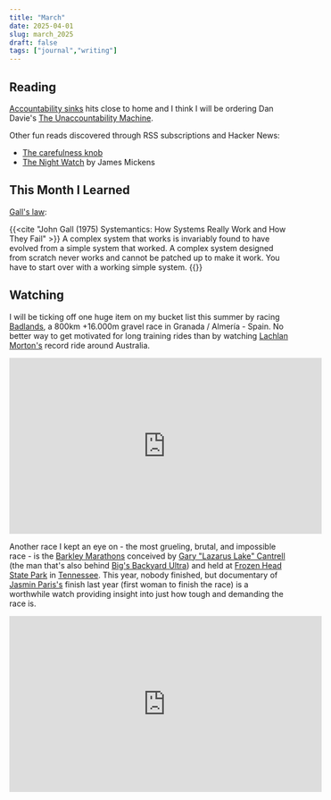 ```yaml
---
title: "March"
date: 2025-04-01
slug: march_2025
draft: false
tags: ["journal","writing"]
---
```


## Reading

[Accountability sinks](https://aworkinglibrary.com/writing/accountability-sinks) hits close to home and I think I will be ordering Dan Davie's [The Unaccountability Machine](https://en.wikipedia.org/wiki/The_Unaccountability_Machine).

Other fun reads discovered through RSS subscriptions and Hacker News:

- [The carefulness knob](https://surfingcomplexity.blog/2024/10/29/the-carefulness-knob/)
- [The Night Watch](https://www.usenix.org/system/files/1311_05-08_mickens.pdf) by James Mickens

## This Month I Learned

[Gall's law](https://en.wikipedia.org/wiki/John_Gall_(author)#Gall's_law):

{{<cite "John Gall (1975) Systemantics: How Systems Really Work and How They Fail" >}}
A complex system that works is invariably found to have evolved from a simple system that worked. A complex system designed from scratch never works and cannot be patched up to make it work. You have to start over with a working simple system.
{{</cite>}}

## Watching

I will be ticking off one huge item on my bucket list this summer by racing [Badlands](https://badlands.cc/), a 800km +16.000m gravel race in Granada / Almería - Spain. No better way to get motivated for long training rides than by watching [Lachlan Morton's](https://en.wikipedia.org/wiki/Lachlan_Morton) record ride around Australia.

<iframe width="560" height="315" src="https://www.youtube.com/embed/XW1F79sfftA?si=H6vfga5NbjbYtX7J" title="YouTube video player" frameborder="0" allow="accelerometer; autoplay; clipboard-write; encrypted-media; gyroscope; picture-in-picture; web-share" referrerpolicy="strict-origin-when-cross-origin" allowfullscreen></iframe>

Another race I kept an eye on - the most grueling, brutal, and impossible race - is the [Barkley Marathons](https://en.wikipedia.org/wiki/Barkley_Marathons) conceived by [Gary "Lazarus Lake" Cantrell](https://en.wikipedia.org/wiki/Lazarus_Lake) (the man that's also behind [Big's Backyard Ultra](https://en.wikipedia.org/wiki/Big%27s_Backyard_Ultra)) and held at [Frozen Head State Park](https://en.wikipedia.org/wiki/Frozen_Head_State_Park) in [Tennessee](https://en.wikipedia.org/wiki/Morgan_County,_Tennessee). This year, nobody finished, but documentary of [Jasmin Paris's](https://en.wikipedia.org/wiki/Jasmin_Paris) finish last year (first woman to finish the race) is a worthwhile watch providing insight into just how tough and demanding the race is.

<iframe width="560" height="315" src="https://www.youtube.com/embed/PgTEsybXw-4?si=iIqZVXAHto2Hoswn" title="YouTube video player" frameborder="0" allow="accelerometer; autoplay; clipboard-write; encrypted-media; gyroscope; picture-in-picture; web-share" referrerpolicy="strict-origin-when-cross-origin" allowfullscreen></iframe>
